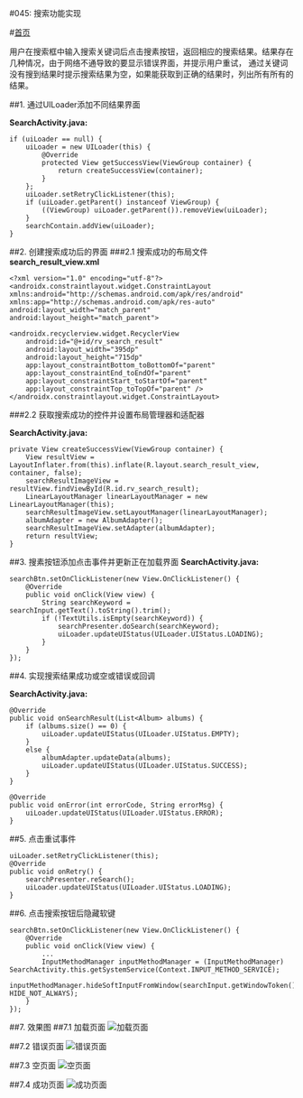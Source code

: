#045: 搜索功能实现

#[首页](./../README.md)

用户在搜索框中输入搜索关键词后点击搜素按钮，返回相应的搜索结果。结果存在几种情况，由于网络不通导致的要显示错误界面，并提示用户重试， 通过关键词没有搜到结果时提示搜索结果为空，如果能获取到正确的结果时，列出所有所有的结果。

##1. 通过UILoader添加不同结果界面

**SearchActivity.java:**

	if (uiLoader == null) {
        uiLoader = new UILoader(this) {
            @Override
            protected View getSuccessView(ViewGroup container) {
                return createSuccessView(container);
            }
        };
        uiLoader.setRetryClickListener(this);
        if (uiLoader.getParent() instanceof ViewGroup) {
            ((ViewGroup) uiLoader.getParent()).removeView(uiLoader);
        }
        searchContain.addView(uiLoader);
    }
         
##2. 创建搜索成功后的界面
###2.1 搜索成功的布局文件
**search_result_view.xml**

	<?xml version="1.0" encoding="utf-8"?>
	<androidx.constraintlayout.widget.ConstraintLayout xmlns:android="http://schemas.android.com/apk/res/android"
    xmlns:app="http://schemas.android.com/apk/res-auto"
    android:layout_width="match_parent"
    android:layout_height="match_parent">

    <androidx.recyclerview.widget.RecyclerView
        android:id="@+id/rv_search_result"
        android:layout_width="395dp"
        android:layout_height="715dp"
        app:layout_constraintBottom_toBottomOf="parent"
        app:layout_constraintEnd_toEndOf="parent"
        app:layout_constraintStart_toStartOf="parent"
        app:layout_constraintTop_toTopOf="parent" />
	</androidx.constraintlayout.widget.ConstraintLayout>
	
###2.2 获取搜索成功的控件并设置布局管理器和适配器

**SearchActivity.java:**

	private View createSuccessView(ViewGroup container) {
        View resultView = LayoutInflater.from(this).inflate(R.layout.search_result_view, container, false);
        searchResultImageView = resultView.findViewById(R.id.rv_search_result);
        LinearLayoutManager linearLayoutManager = new LinearLayoutManager(this);
        searchResultImageView.setLayoutManager(linearLayoutManager);
        albumAdapter = new AlbumAdapter();
        searchResultImageView.setAdapter(albumAdapter);
        return resultView;
    }

##3. 搜素按钮添加点击事件并更新正在加载界面
**SearchActivity.java:**

	searchBtn.setOnClickListener(new View.OnClickListener() {
        @Override
        public void onClick(View view) {
            String searchKeyword = searchInput.getText().toString().trim();
            if (!TextUtils.isEmpty(searchKeyword)) {
                searchPresenter.doSearch(searchKeyword);
                uiLoader.updateUIStatus(UILoader.UIStatus.LOADING);
            }
        }
    });

##4. 实现搜索结果成功或空或错误或回调

**SearchActivity.java:**

	@Override
    public void onSearchResult(List<Album> albums) {
        if (albums.size() == 0) {
            uiLoader.updateUIStatus(UILoader.UIStatus.EMPTY);
        }
        else {
            albumAdapter.updateData(albums);
            uiLoader.updateUIStatus(UILoader.UIStatus.SUCCESS);
        }
    }
    
    @Override
    public void onError(int errorCode, String errorMsg) {
        uiLoader.updateUIStatus(UILoader.UIStatus.ERROR);
    }
    
##5. 点击重试事件

	uiLoader.setRetryClickListener(this);
	@Override
    public void onRetry() {
        searchPresenter.reSearch();
        uiLoader.updateUIStatus(UILoader.UIStatus.LOADING);
    }
    
##6. 点击搜索按钮后隐藏软键

	searchBtn.setOnClickListener(new View.OnClickListener() {
        @Override
        public void onClick(View view) {
            ...	
            InputMethodManager inputMethodManager = (InputMethodManager) SearchActivity.this.getSystemService(Context.INPUT_METHOD_SERVICE);
            inputMethodManager.hideSoftInputFromWindow(searchInput.getWindowToken(), HIDE_NOT_ALWAYS);
        }
    });
    
##7. 效果图
##7.1 加载页面
![加载页面](./pics/SearchLoading.png)

##7.2 错误页面
![错误页面](./pics/SearchError.png)

##7.3 空页面
![空页面](./pics/SearchEmpty.png)

##7.4 成功页面
![成功页面](./pics/SearchSuccess.png)
